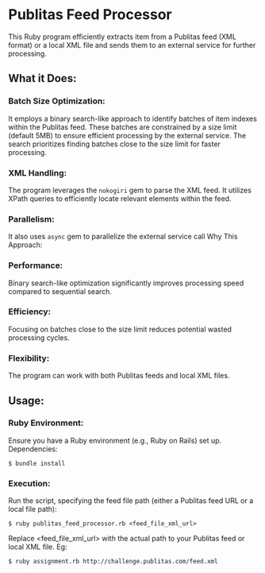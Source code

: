 # Publitas Feed Processor

This Ruby program efficiently extracts item from a Publitas feed (XML format) or a local XML file and sends them to an external service for further processing.

## What it Does:

### Batch Size Optimization:

It employs a binary search-like approach to identify batches of item indexes within the Publitas feed.
These batches are constrained by a size limit (default 5MB) to ensure efficient processing by the external service.
The search prioritizes finding batches close to the size limit for faster processing.

### XML Handling:

The program leverages the `nokogiri` gem to parse the XML feed.
It utilizes XPath queries to efficiently locate relevant elements within the feed.

### Parallelism:

It also uses `async` gem to parallelize the external service call
Why This Approach:

### Performance:

Binary search-like optimization significantly improves processing speed compared to sequential search.
### Efficiency: 

Focusing on batches close to the size limit reduces potential wasted processing cycles.

### Flexibility: 

The program can work with both Publitas feeds and local XML files.

## Usage:

### Ruby Environment:

Ensure you have a Ruby environment (e.g., Ruby on Rails) set up.
Dependencies:

`$ bundle install`

### Execution:

Run the script, specifying the feed file path (either a Publitas feed URL or a local file path):



```$ ruby publitas_feed_processor.rb <feed_file_xml_url>```

Replace <feed_file_xml_url> with the actual path to your Publitas feed or local XML file.
Eg:

```$ ruby assignment.rb http://challenge.publitas.com/feed.xml```
